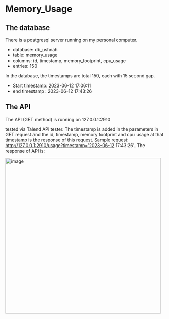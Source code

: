 # Memory_Usage

## The database
There is a postgresql server running on my personal computer. 
- database: db_ushnah
- table: memory_usage
- columns: id, timestamp, memory_footprint, cpu_usage
- entries: 150

In the database, the timestamps are total 150, each with 15 second gap. 
- Start timestamp: 2023-06-12 17:06:11
- end timestamp : 2023-06-12 17:43:26

## The API
The API (GET method) is running on 127.0.0.1:2910 

tested via Talend API tester. The timestamp is added in the parameters in GET request and the id, timestamp, memory footprint and cpu usage at that timestamp is the response of this request.
Sample request:
http://127.0.0.1:2910/usage?timestamp='2023-06-12 17:43:26'. The response of API is:


<img width="490" alt="image" src="https://github.com/UshnahAbbasi/Memory_Usage/assets/90151235/5055a9c5-989d-4b70-a16b-d3c53dd700b4">
